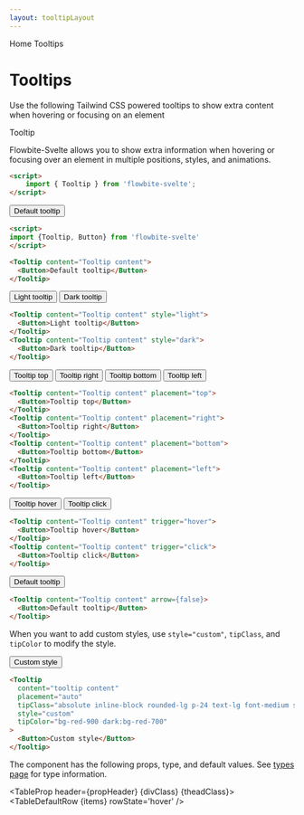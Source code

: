 ```yaml
---
layout: tooltipLayout
---
```


<script>
  import { Htwo, ExampleDiv, GitHubSource, CompoDescription, TableProp, TableDefaultRow} from '../utils'
  import { Tooltip, Button, Breadcrumb, BreadcrumbItem } from '$lib'
  import { Home } from 'svelte-heros'
  
  import componentProps from '../props/Tooltip.json'
  // Props table
  let items = componentProps.props
  let propHeader = ['Name', 'Type', 'Default']

  let divClass='w-full relative overflow-x-auto shadow-md sm:rounded-lg py-4'
  let theadClass ='text-xs text-gray-700 uppercase bg-gray-50 dark:bg-gray-700 dark:text-white'
</script>

<Breadcrumb>
  <BreadcrumbItem href="/" icon={Home} variation="solid">Home</BreadcrumbItem>
  <BreadcrumbItem>Tooltips</BreadcrumbItem>
</Breadcrumb>

<h1 class="text-3xl w-full dark:text-white pt-8 pb-4">Tooltips</h1>

<CompoDescription>Use the following Tailwind CSS powered tooltips to show extra content when hovering or focusing on an element</CompoDescription>

<ExampleDiv>
<GitHubSource href="tooltips/Tooltip.svelte">Tooltip</GitHubSource>
</ExampleDiv>

Flowbite-Svelte allows you to show extra information when hovering or focusing over an element in multiple positions, styles, and animations.

<Htwo label="Setup" />

```html
<script>
	import { Tooltip } from 'flowbite-svelte';
</script>
```

<Htwo label="Default tooltip example" />

<ExampleDiv>
  <Tooltip content="Tooltip content">
    <Button>Default tooltip</Button>
  </Tooltip>
</ExampleDiv>

```html
<script>
import {Tooltip, Button} from 'flowbite-svelte'
</script>

<Tooltip content="Tooltip content">
  <Button>Default tooltip</Button>
</Tooltip>
```

<Htwo label="Tooltip styles" />

<ExampleDiv>
 <div class="flex gap-2">
<Tooltip content="Tooltip content" style="light">
  <Button>Light tooltip</Button>
</Tooltip>
<Tooltip content="Tooltip content" style="dark">
  <Button>Dark tooltip</Button>
</Tooltip>
</div>
</ExampleDiv>

```html
<Tooltip content="Tooltip content" style="light">
  <Button>Light tooltip</Button>
</Tooltip>
<Tooltip content="Tooltip content" style="dark">
  <Button>Dark tooltip</Button>
</Tooltip>
```

<Htwo label="Placement" />

<ExampleDiv>
<div class="flex gap-2">
  <Tooltip content="Tooltip content" placement="top">
    <Button>Tooltip top</Button>
  </Tooltip>
  <Tooltip content="Tooltip content" placement="right">
    <Button>Tooltip right</Button>
  </Tooltip>
  <Tooltip content="Tooltip content" placement="bottom">
    <Button>Tooltip bottom</Button>
  </Tooltip>
  <Tooltip content="Tooltip content" placement="left">
    <Button>Tooltip left</Button>
  </Tooltip>
</div>
</ExampleDiv>

```html
<Tooltip content="Tooltip content" placement="top">
  <Button>Tooltip top</Button>
</Tooltip>
<Tooltip content="Tooltip content" placement="right">
  <Button>Tooltip right</Button>
</Tooltip>
<Tooltip content="Tooltip content" placement="bottom">
  <Button>Tooltip bottom</Button>
</Tooltip>
<Tooltip content="Tooltip content" placement="left">
  <Button>Tooltip left</Button>
</Tooltip>
```

<Htwo label="Triggering" />

<ExampleDiv>
<div class="flex gap-2">
  <Tooltip content="Tooltip content" trigger="hover">
    <Button>Tooltip hover</Button>
  </Tooltip>
  <Tooltip content="Tooltip content" trigger="click">
    <Button>Tooltip click</Button>
  </Tooltip>
</div>
</ExampleDiv>

```html
<Tooltip content="Tooltip content" trigger="hover">
  <Button>Tooltip hover</Button>
</Tooltip>
<Tooltip content="Tooltip content" trigger="click">
  <Button>Tooltip click</Button>
</Tooltip>
```

<Htwo label="Disable arrow" />

<ExampleDiv>
  <Tooltip content="Tooltip content" arrow={false}>
    <Button>Default tooltip</Button>
  </Tooltip>
</ExampleDiv>

```html
<Tooltip content="Tooltip content" arrow={false}>
  <Button>Default tooltip</Button>
</Tooltip>
```

<Htwo label="Custom style" />

When you want to add custom styles, use `style="custom"`, `tipClass`, and `tipColor` to modify the style.

<ExampleDiv>
  <Tooltip
		content="tooltip content"
		placement="auto"
		tipClass="absolute inline-block rounded-lg p-24 text-lg font-medium shadow-sm text-white"
		style="custom"
		tipColor="bg-red-900 dark:bg-red-700"
	>
		<Button>Custom style</Button>
	</Tooltip>
</ExampleDiv>

```html
<Tooltip
  content="tooltip content"
  placement="auto"
  tipClass="absolute inline-block rounded-lg p-24 text-lg font-medium shadow-sm text-white"
  style="custom"
  tipColor="bg-red-900 dark:bg-red-700"
>
  <Button>Custom style</Button>
</Tooltip>
```

<Htwo label="Props" />

<p>The component has the following props, type, and default values. See <a href="/pages/types">types 
 page</a> for type information.</p>

<TableProp header={propHeader} {divClass} {theadClass}>
  <TableDefaultRow {items} rowState='hover' />
</TableProp>